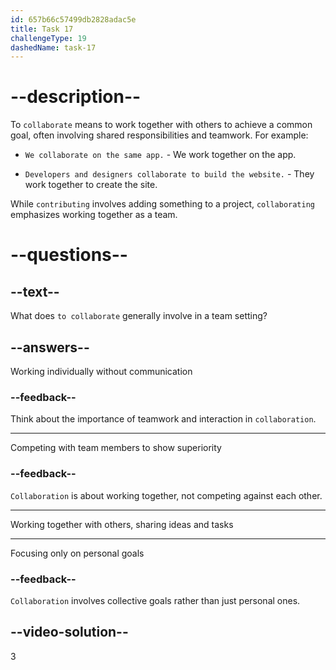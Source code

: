 ```yaml
---
id: 657b66c57499db2828adac5e
title: Task 17
challengeType: 19
dashedName: task-17
---
```


# --description--

To `collaborate` means to work together with others to achieve a common goal, often involving shared responsibilities and teamwork. For example:

- `We collaborate on the same app.` - We work together on the app.

- `Developers and designers collaborate to build the website.` - They work together to create the site.

While `contributing` involves adding something to a project, `collaborating` emphasizes working together as a team.

# --questions--

## --text--

What does `to collaborate` generally involve in a team setting?

## --answers--

Working individually without communication

### --feedback--

Think about the importance of teamwork and interaction in `collaboration`.

---

Competing with team members to show superiority

### --feedback--

`Collaboration` is about working together, not competing against each other.

---

Working together with others, sharing ideas and tasks

---

Focusing only on personal goals

### --feedback--

`Collaboration` involves collective goals rather than just personal ones.

## --video-solution--

3
